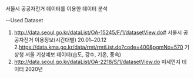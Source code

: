 서울시 공공자전거 데이터를 이용한 데이터 분석

--Used Dataset
1. http://data.seoul.go.kr/dataList/OA-15245/F/1/datasetView.do#
서울시 공공자전거 이용정보(시간대별) 20.01~20.12
2.https://data.kma.go.kr/data/rmt/rmtList.do?code=400&pgmNo=570
기상청 서울 기상예보 데이터(습도, 강수, 기온, 풍속)
3. http://data.seoul.go.kr/dataList/OA-2218/S/1/datasetView.do
미세먼지 데이터 2020년
